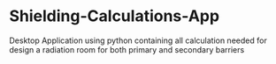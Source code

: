 # Shielding-Calculations-App
Desktop Application using python  containing all calculation needed for design a radiation room for both primary and secondary barriers
